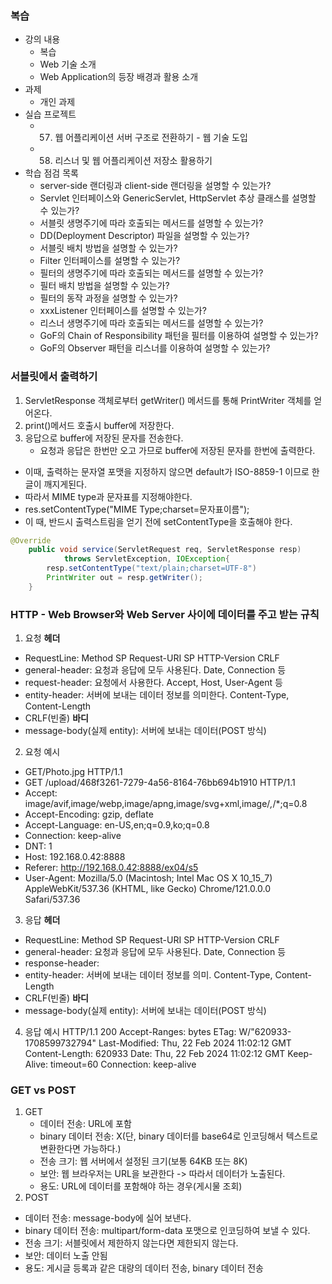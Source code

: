 ### 복습
- 강의 내용
    - 복습
    - Web 기술 소개
    - Web Application의 등장 배경과 활용 소개
- 과제
    - 개인 과제
- 실습 프로젝트
    - 57. 웹 어플리케이션 서버 구조로 전환하기 - 웹 기술 도입
    - 58. 리스너 및 웹 어플리케이션 저장소 활용하기
- 학습 점검 목록
    - server-side 랜더링과 client-side 랜더링을 설명할 수 있는가?
    - Servlet 인터페이스와 GenericServlet, HttpServlet 추상 클래스를 설명할 수 있는가?
    - 서블릿 생명주기에 따라 호출되는 메서드를 설명할 수 있는가?
    - DD(Deployment Descriptor) 파일을 설명할 수 있는가?
    - 서블릿 배치 방법을 설명할 수 있는가?
    - Filter 인터페이스를 설명할 수 있는가?
    - 필터의 생명주기에 따라 호출되는 메서드를 설명할 수 있는가?
    - 필터 배치 방법을 설명할 수 있는가?
    - 필터의 동작 과정을 설명할 수 있는가?
    - xxxListener 인터페이스를 설명할 수 있는가?
    - 리스너 생명주기에 따라 호출되는 메서드를 설명할 수 있는가?
    - GoF의 Chain of Responsibility 패턴을 필터를 이용하여 설명할 수 있는가?
    - GoF의 Observer 패턴을 리스너를 이용하여 설명할 수 있는가?


### 서블릿에서 출력하기
1. ServletResponse 객체로부터 getWriter() 메서드를 통해 PrintWriter 객체를 얻어온다.
2. print()메서드 호출시 buffer에 저장한다.
3. 응답으로 buffer에 저장된 문자를 전송한다.
   - 요청과 응답은 한번만 오고 가므로 buffer에 저장된 문자를 한번에 출력한다.
- 이때, 출력하는 문자열 포맷을 지정하지 않으면 default가 ISO-8859-1 이므로 한글이 깨지게된다.
- 따라서 MIME type과 문자표를 지정해야한다.
- res.setContentType("MIME Type;charset=문자표이름");
- 이 때, 반드시 출력스트림을 얻기 전에 setContentType을 호출해야 한다.
```java
@Override
    public void service(ServletRequest req, ServletResponse resp)
            throws ServletException, IOException{
        resp.setContentType("text/plain;charset=UTF-8")
        PrintWriter out = resp.getWriter();
    }
```


### HTTP - Web Browser와 Web Server 사이에 데이터를 주고 받는 규칙
1. 요청
**헤더**
- RequestLine: Method SP Request-URI SP HTTP-Version CRLF
- general-header: 요청과 응답에 모두 사용된다. Date, Connection 등
- request-header: 요청에서 사용한다. Accept, Host, User-Agent 등
- entity-header: 서버에 보내는 데이터 정보를 의미한다. Content-Type, Content-Length
- CRLF(빈줄)
**바디**
- message-body(실제 entity): 서버에 보내는 데이터(POST 방식)

2. 요청 예시
- GET/Photo.jpg HTTP/1.1
- GET /upload/468f3261-7279-4a56-8164-76bb694b1910 HTTP/1.1
- Accept: image/avif,image/webp,image/apng,image/svg+xml,image/*,*/*;q=0.8
- Accept-Encoding: gzip, deflate
- Accept-Language: en-US,en;q=0.9,ko;q=0.8
- Connection: keep-alive
- DNT: 1
- Host: 192.168.0.42:8888
- Referer: http://192.168.0.42:8888/ex04/s5
- User-Agent: Mozilla/5.0 (Macintosh; Intel Mac OS X 10_15_7) AppleWebKit/537.36 (KHTML, like Gecko) Chrome/121.0.0.0 Safari/537.36

3. 응답
**헤더**
- RequestLine: Method SP Request-URI SP HTTP-Version CRLF
- general-header: 요청과 응답에 모두 사용된다. Date, Connection 등
- response-header: 
- entity-header: 서버에 보내는 데이터 정보를 의미. Content-Type, Content-Length
- CRLF(빈줄)
**바디**
- message-body(실제 entity): 서버에 보내는 데이터(POST 방식)

4. 응답 예시
HTTP/1.1 200
Accept-Ranges: bytes
ETag: W/"620933-1708599732794"
Last-Modified: Thu, 22 Feb 2024 11:02:12 GMT
Content-Length: 620933
Date: Thu, 22 Feb 2024 11:02:12 GMT
Keep-Alive: timeout=60
Connection: keep-alive


### GET vs POST
1. GET
   - 데이터 전송: URL에 포함
   - binary 데이터 전송: X(단, binary 데이터를 base64로 인코딩해서 텍스트로 변환한다면 가능하다.)
   - 전송 크기: 웹 서버에서 설정된 크기(보통 64KB 또는 8K)
   - 보안: 웹 브라우저는 URL을 보관한다 -> 따라서 데이터가 노출된다.
   - 용도: URL에 데이터를 포함해야 하는 경우(게시물 조회)
2. POST
  - 데이터 전송: message-body에 실어 보낸다.
  - binary 데이터 전송: multipart/form-data 포맷으로 인코딩하여 보낼 수 있다.
  - 전송 크기: 서블릿에서 제한하지 않는다면 제한되지 않는다.
  - 보안: 데이터 노출 안됨
  - 용도: 게시글 등록과 같은 대량의 데이터 전송, binary 데이터 전송